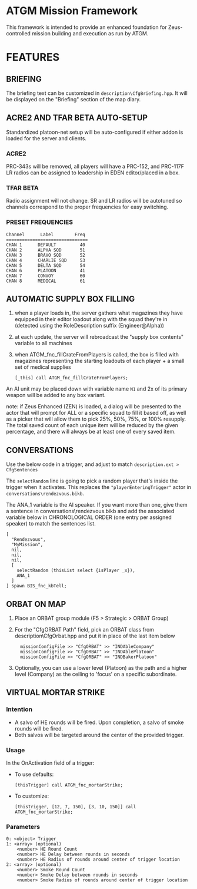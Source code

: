 # ATGM Mission Framework

This framework is intended to provide an enhanced foundation for Zeus-controlled mission building and execution as run by ATGM. 

# FEATURES

## BRIEFING
The briefing text can be customized in `description\CfgBriefing.hpp`. It will be displayed on the "Briefing" section of the map diary.

## ACRE2 AND TFAR BETA AUTO-SETUP
Standardized platoon-net setup will be auto-configured if either addon is loaded for the server and clients. 

### ACRE2
PRC-343s will be removed, all players will have a PRC-152, and PRC-117F LR radios can be assigned to leadership in EDEN editor/placed in a box.

### TFAR BETA
Radio assignment will not change. SR and LR radios will be autotuned so channels correspond to the proper frequencies for easy switching.

### PRESET FREQUENCIES
    Channel      Label        Freq
    ===============================
    CHAN 1      DEFAULT         40
    CHAN 2      ALPHA SQD       51
    CHAN 3      BRAVO SQD       52
    CHAN 4      CHARLIE SQD     53
    CHAN 5      DELTA SQD       54
    CHAN 6      PLATOON         41
    CHAN 7      CONVOY          60
    CHAN 8      MEDICAL         61


## AUTOMATIC SUPPLY BOX FILLING

1. when a player loads in, the server gathers what magazines they have equipped in their editor loadout along with the squad they're in (detected using the RoleDescription suffix (Engineer@Alpha))
2. at each update, the server will rebroadcast the "supply box contents" variable to all machines
3. when ATGM_fnc_fillCrateFromPlayers is called, the box is filled with magazines representing the starting loadouts of each player + a small set of medical supplies

    ```sqf
    [_this] call ATGM_fnc_fillCrateFromPlayers;
    ```

An AI unit may be placed down with variable name `N1` and 2x of its primary weapon will be added to any box variant.

note: if Zeus Enhanced (ZEN) is loaded, a dialog will be presented to the actor that will prompt for ALL or a specific squad to fill it based off, as well as a picker that will allow them to pick 25%, 50%, 75%, or 100% resupply. The total saved count of each unique item will be reduced by the given percentage, and there will always be at least one of every saved item.


## CONVERSATIONS
Use the below code in a trigger, and adjust to match `description.ext > CfgSentences`

The `selectRandom` line is going to pick a random player that's inside the trigger when it activates. This replaces the `"playerEnteringTrigger"` actor in `conversations\rendezvous.bikb`.

The ANA_1 variable is the AI speaker. If you want more than one, give them a sentence in conversations\rendezvous.bikb and add the associated variable below in CHRONOLOGICAL ORDER (one entry per assigned speaker) to match the sentences list.

```sqf
[
  "Rendezvous",
  "MyMission",
  nil,
  nil,
  nil,
  [
    selectRandom (thisList select {isPlayer _x}),
    ANA_1
  ]
] spawn BIS_fnc_kbTell;
```


## ORBAT ON MAP
1. Place an ORBAT group module (F5 > Strategic > ORBAT Group)
2. For the "CfgORBAT Path" field, pick an ORBAT class from description\CfgOrbat.hpp and put it in place of the last item below

    ```sqf
      missionConfigFile >> "CfgORBAT" >> "INDAbleCompany"
      missionConfigFile >> "CfgORBAT" >> "INDAblePlatoon"
      missionConfigFile >> "CfgORBAT" >> "INDBakerPlatoon"
    ```

3. Optionally, you can use a lower level (Platoon) as the path and a higher level (Company) as the ceiling to 'focus' on a specific subordinate.


## VIRTUAL MORTAR STRIKE
### Intention
- A salvo of HE rounds will be fired. Upon completion, a salvo of smoke rounds will be fired.
- Both salvos will be targeted around the center of the provided trigger.

### Usage
In the OnActivation field of a trigger:
- To use defaults:

    ```sqf
    [thisTrigger] call ATGM_fnc_mortarStrike;
    ```

- To customize:
    ```sqf
    [thisTrigger, [12, 7, 150], [3, 10, 150]] call ATGM_fnc_mortarStrike;
    ```

### Parameters

    0: <object> Trigger
    1: <array> (optional)
        <number> HE Round Count
        <number> HE Delay between rounds in seconds
        <number> HE Radius of rounds around center of trigger location
    2: <array> (optional)
        <number> Smoke Round Count
        <number> Smoke Delay between rounds in seconds
        <number> Smoke Radius of rounds around center of trigger location